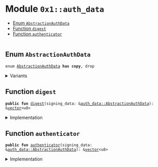 
<a id="0x1_auth_data"></a>

# Module `0x1::auth_data`



-  [Enum `AbstractionAuthData`](#0x1_auth_data_AbstractionAuthData)
-  [Function `digest`](#0x1_auth_data_digest)
-  [Function `authenticator`](#0x1_auth_data_authenticator)


<pre><code></code></pre>



<a id="0x1_auth_data_AbstractionAuthData"></a>

## Enum `AbstractionAuthData`



<pre><code>enum <a href="auth_data.md#0x1_auth_data_AbstractionAuthData">AbstractionAuthData</a> <b>has</b> <b>copy</b>, drop
</code></pre>



<details>
<summary>Variants</summary>


<details>
<summary>V1</summary>


<details>
<summary>Fields</summary>


<dl>
<dt>
<code>digest: <a href="../../aptos-stdlib/../move-stdlib/doc/vector.md#0x1_vector">vector</a>&lt;u8&gt;</code>
</dt>
<dd>

</dd>
<dt>
<code>authenticator: <a href="../../aptos-stdlib/../move-stdlib/doc/vector.md#0x1_vector">vector</a>&lt;u8&gt;</code>
</dt>
<dd>

</dd>
</dl>


</details>

</details>

</details>

<a id="0x1_auth_data_digest"></a>

## Function `digest`



<pre><code><b>public</b> <b>fun</b> <a href="auth_data.md#0x1_auth_data_digest">digest</a>(signing_data: &<a href="auth_data.md#0x1_auth_data_AbstractionAuthData">auth_data::AbstractionAuthData</a>): &<a href="../../aptos-stdlib/../move-stdlib/doc/vector.md#0x1_vector">vector</a>&lt;u8&gt;
</code></pre>



<details>
<summary>Implementation</summary>


<pre><code><b>public</b> <b>fun</b> <a href="auth_data.md#0x1_auth_data_digest">digest</a>(signing_data: &<a href="auth_data.md#0x1_auth_data_AbstractionAuthData">AbstractionAuthData</a>): &<a href="../../aptos-stdlib/../move-stdlib/doc/vector.md#0x1_vector">vector</a>&lt;u8&gt; {
    &signing_data.digest
}
</code></pre>



</details>

<a id="0x1_auth_data_authenticator"></a>

## Function `authenticator`



<pre><code><b>public</b> <b>fun</b> <a href="auth_data.md#0x1_auth_data_authenticator">authenticator</a>(signing_data: &<a href="auth_data.md#0x1_auth_data_AbstractionAuthData">auth_data::AbstractionAuthData</a>): &<a href="../../aptos-stdlib/../move-stdlib/doc/vector.md#0x1_vector">vector</a>&lt;u8&gt;
</code></pre>



<details>
<summary>Implementation</summary>


<pre><code><b>public</b> <b>fun</b> <a href="auth_data.md#0x1_auth_data_authenticator">authenticator</a>(signing_data: &<a href="auth_data.md#0x1_auth_data_AbstractionAuthData">AbstractionAuthData</a>): &<a href="../../aptos-stdlib/../move-stdlib/doc/vector.md#0x1_vector">vector</a>&lt;u8&gt; {
    &signing_data.authenticator
}
</code></pre>



</details>


[move-book]: https://aptos.dev/move/book/SUMMARY
